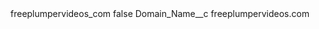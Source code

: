 <?xml version="1.0" encoding="UTF-8"?>
<CustomMetadata xmlns="http://soap.sforce.com/2006/04/metadata" xmlns:xsi="http://www.w3.org/2001/XMLSchema-instance" xmlns:xsd="http://www.w3.org/2001/XMLSchema">
    <label>freeplumpervideos_com</label>
    <protected>false</protected>
    <values>
        <field>Domain_Name__c</field>
        <value xsi:type="xsd:string">freeplumpervideos.com</value>
    </values>
</CustomMetadata>
